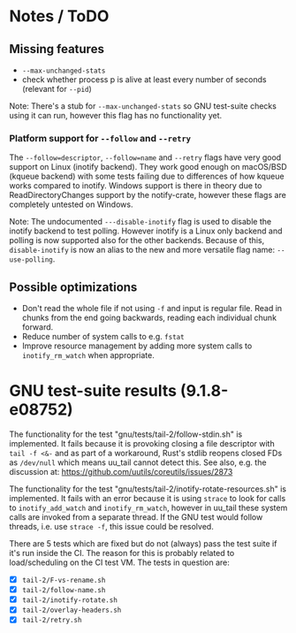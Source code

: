 <!-- spell-checker:ignore markdownlint ; (misc) backends kqueue Testsuite ksyms stdlib -->

# Notes / ToDO

## Missing features

* `--max-unchanged-stats`
* check whether process p is alive at least every number of seconds (relevant for `--pid`)

Note:
There's a stub for `--max-unchanged-stats` so GNU test-suite checks using it can run, however this flag has no functionality yet.

### Platform support for `--follow` and `--retry`
The `--follow=descriptor`, `--follow=name` and `--retry` flags have very good support on Linux (inotify backend).
They work good enough on macOS/BSD (kqueue backend) with some tests failing due to differences of how kqueue works compared to inotify.
Windows support is there in theory due to ReadDirectoryChanges support by the notify-crate, however these flags are completely untested on Windows.

Note:
The undocumented `---disable-inotify` flag is used to disable the inotify backend to test polling. 
However inotify is a Linux only backend and polling is now supported also for the other backends.
Because of this, `disable-inotify` is now an alias to the new and more versatile flag name: `--use-polling`.

## Possible optimizations

* Don't read the whole file if not using `-f` and input is regular file. Read in chunks from the end going backwards, reading each individual chunk forward.
* Reduce number of system calls to e.g. `fstat`
* Improve resource management by adding more system calls to `inotify_rm_watch` when appropriate.

# GNU test-suite results (9.1.8-e08752)

The functionality for the test "gnu/tests/tail-2/follow-stdin.sh" is implemented.
It fails because it is provoking closing a file descriptor with `tail -f <&-` and as part of a workaround, Rust's stdlib reopens closed FDs as `/dev/null` which means uu_tail cannot detect this.
See also, e.g. the discussion at: https://github.com/uutils/coreutils/issues/2873

The functionality for the test "gnu/tests/tail-2/inotify-rotate-resources.sh" is implemented.
It fails with an error because it is using `strace` to look for calls to `inotify_add_watch` and `inotify_rm_watch`,
however in uu_tail these system calls are invoked from a separate thread.
If the GNU test would follow threads, i.e. use `strace -f`, this issue could be resolved.

There are 5 tests which are fixed but do not (always) pass the test suite if it's run inside the CI.
The reason for this is probably related to load/scheduling on the CI test VM.
The tests in question are:
- [x] `tail-2/F-vs-rename.sh`
- [x] `tail-2/follow-name.sh`
- [x] `tail-2/inotify-rotate.sh`
- [x] `tail-2/overlay-headers.sh`
- [x] `tail-2/retry.sh`
